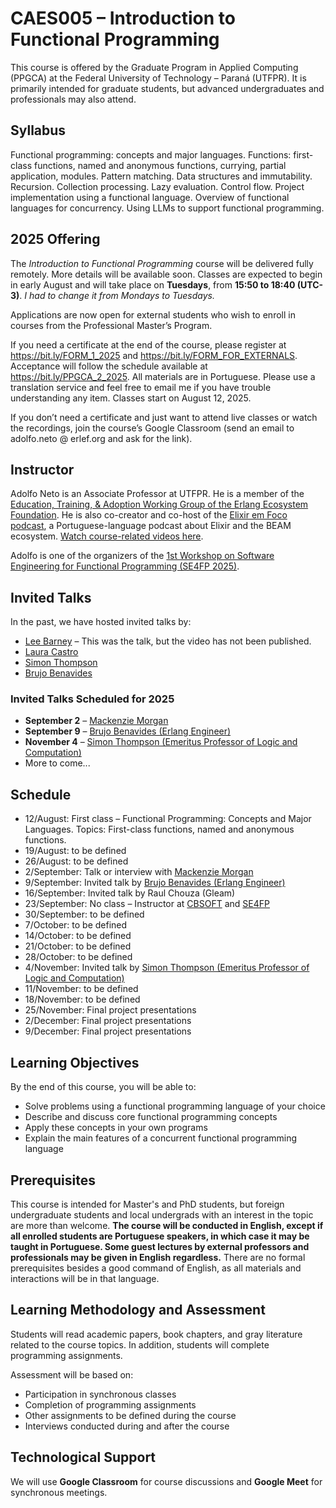 # CAES005 – Introduction to Functional Programming

This course is offered by the Graduate Program in Applied Computing (PPGCA) at the
Federal University of Technology – Paraná (UTFPR). It is primarily intended for graduate students, but advanced undergraduates and professionals may also attend.

## Syllabus

Functional programming: concepts and major languages.
Functions: first-class functions, named and anonymous functions, currying, partial application, modules.
Pattern matching.
Data structures and immutability.
Recursion.
Collection processing.
Lazy evaluation.
Control flow.
Project implementation using a functional language.
Overview of functional languages for concurrency.
Using LLMs to support functional programming.


## 2025 Offering

The *Introduction to Functional Programming* course will be delivered fully remotely. More details will be available soon. Classes are expected to begin in early August and will take place on **Tuesdays**, from **15:50 to 18:40 (UTC-3)**. _I had to change it from Mondays to Tuesdays._

<!-- 
**Interested in joining?** Please fill out [this form](https://docs.google.com/forms/d/e/1FAIpQLSfR_0IToplIeHo-neJJEHi9hbo67M4CarOhmi2b28WIVJsLXg/viewform?usp=dialog) to express your interest. You will be notified when enrollment opens.

-->

Applications are now open for external students who wish to enroll in courses from the Professional Master’s Program.

If you need a certificate at the end of the course, please register at https://bit.ly/FORM_1_2025 and https://bit.ly/FORM_FOR_EXTERNALS. Acceptance will follow the schedule available at https://bit.ly/PPGCA_2_2025. All materials are in Portuguese. Please use a translation service and feel free to email me if you have trouble understanding any item. Classes start on August 12, 2025.

If you don’t need a certificate and just want to attend live classes or watch the recordings, join the course’s Google Classroom (send an email to adolfo.neto @ erlef.org and ask for the link).


## Instructor

Adolfo Neto is an Associate Professor at UTFPR. He is a member of the [Education, Training, & Adoption Working Group of the Erlang Ecosystem Foundation](https://erlef.org/wg/education). He is also co-creator and co-host of the [Elixir em Foco podcast](https://elixiremfoco.com/), a Portuguese-language podcast about Elixir and the BEAM ecosystem.
[Watch course-related videos here](https://youtube.com/playlist?list=PLF5ttO8F-IsQGrQdSBLuGps8CUFNt2P-3).

Adolfo is one of the organizers of the [1st Workshop on Software Engineering for Functional Programming (SE4FP 2025)](https://bit.ly/3Tr3mgt).

## Invited Talks

In the past, we have hosted invited talks by:

* [Lee Barney](https://youtu.be/sVg0svb8mcI?si=mZr3gVkdDrvWLa6A) – This was the talk, but the video has not been published.
* [Laura Castro](https://www.youtube.com/watch?v=6gu9EXRraG8)
* [Simon Thompson](https://www.youtube.com/watch?v=i9SUR1v1bhY)
* [Brujo Benavides](https://youtu.be/6MTSl2OArd0?si=-uL87vlK6tNP7YEq)

### Invited Talks Scheduled for 2025

- **September 2** – [Mackenzie Morgan](https://mackenzie.morgan.name/)
- **September 9** – [Brujo Benavides (Erlang Engineer)](https://www.linkedin.com/in/elbrujohalcon/)
- **November 4** – [Simon Thompson (Emeritus Professor of Logic and Computation)](https://www.linkedin.com/in/simonthompson/)
- More to come...

## Schedule

- 12/August: First class – Functional Programming: Concepts and Major Languages.  Topics: First-class functions, named and anonymous functions.
- 19/August: to be defined  
- 26/August: to be defined  
- 2/September: Talk or interview with [Mackenzie Morgan](https://mackenzie.morgan.name/)
- 9/September: Invited talk by [Brujo Benavides (Erlang Engineer)](https://www.linkedin.com/in/elbrujohalcon/)
- 16/September: Invited talk by Raul Chouza (Gleam)
- 23/September: No class – Instructor at [CBSOFT](https://cbsoft.sbc.org.br/2025/cbsoft/?lang=en) and [SE4FP](https://se4fp.github.io/2025/)
- 30/September: to be defined  
- 7/October: to be defined  
- 14/October: to be defined  
- 21/October: to be defined  
- 28/October: to be defined  
- 4/November: Invited talk by [Simon Thompson (Emeritus Professor of Logic and Computation)](https://www.linkedin.com/in/simonthompson/)
- 11/November: to be defined  
- 18/November: to be defined  
- 25/November: Final project presentations
- 2/December: Final project presentations 
- 9/December: Final project presentations  


<!-- Functional programming: concepts and major languages.
Functions: first-class functions, named and anonymous functions, currying, partial application, modules.
Pattern matching.
Data structures and immutability.
Recursion.
Collection processing.
Lazy evaluation.
Control flow.
Project implementation using a functional language.
Overview of functional languages for concurrency.
Using LLMs to support functional programming. -->


## Learning Objectives

By the end of this course, you will be able to:

* Solve problems using a functional programming language of your choice
* Describe and discuss core functional programming concepts
* Apply these concepts in your own programs
* Explain the main features of a concurrent functional programming language

## Prerequisites

This course is intended for Master's and PhD students, but foreign undergraduate students and local undergrads with an interest in the topic are more than welcome.
**The course will be conducted in English, except if all enrolled students are Portuguese speakers, in which case it may be taught in Portuguese. Some guest lectures by external professors and professionals may be given in English regardless.**
There are no formal prerequisites besides a good command of English, as all materials and interactions will be in that language.

## Learning Methodology and Assessment

Students will read academic papers, book chapters, and gray literature related to the course topics.
In addition, students will complete programming assignments.

Assessment will be based on:

* Participation in synchronous classes
* Completion of programming assignments
* Other assignments to be defined during the course
* Interviews conducted during and after the course

## Technological Support

We will use **Google Classroom** for course discussions and **Google Meet** for synchronous meetings.

<!-- 

## Preliminary Schedule (to be confirmed)

Topics may include:

* Concepts and main functional programming languages (LISP, Scheme, Clojure, Haskell, F#, Elixir, Erlang)
* Functions: first-class functions, named and anonymous functions, currying, modules
* Collections and variables
* Pattern matching
* Data structures and immutability
* Recursion
* Lazy evaluation
* Control flow
* Implementing projects using a functional programming language
* Overview of concurrent functional programming languages (especially Erlang and Elixir)

## Links

* [TIOBE Index](https://www.tiobe.com/tiobe-index/)
* [Stack Overflow Developer Survey](https://insights.stackoverflow.com/survey/)

-->
